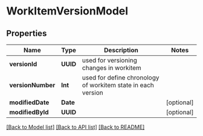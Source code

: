 # WorkItemVersionModel

## Properties
Name | Type | Description | Notes
------------ | ------------- | ------------- | -------------
**versionId** | **UUID** | used for versioning changes in workitem | 
**versionNumber** | **Int** | used for define chronology of workitem state in each version | 
**modifiedDate** | **Date** |  | [optional] 
**modifiedById** | **UUID** |  | [optional] 

[[Back to Model list]](../README.md#documentation-for-models) [[Back to API list]](../README.md#documentation-for-api-endpoints) [[Back to README]](../README.md)


